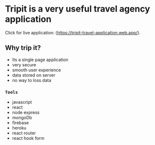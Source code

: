 # Tripit is a very useful travel agency application

Click for live application: (https://tripit-travel-application.web.app/).

## Why trip it?
* Its a single page application
* very secure
* smooth user experience
* data stored on server
* no way to loss data 

### `Tools`
* javascript
* react
* node express
* mongoDb
* firebase
* heroku
* react router
* react hook form